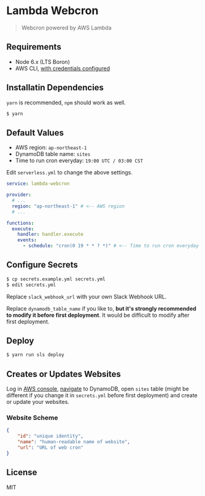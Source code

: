 # Lambda Webcron

> Webcron powered by AWS Lambda

## Requirements

- Node 6.x (LTS Boron)
- AWS CLI, [with credentials configured](https://serverless.com/framework/docs/providers/aws/guide/credentials/)

## Installatin Dependencies

`yarn` is recommended, `npm` should work as well.

```bash
$ yarn
```

## Default Values

- AWS region: `ap-northeast-1`
- DynamoDB table name: `sites`
- Time to run cron everyday: `19:00 UTC / 03:00 CST`

Edit `serverless.yml` to change the above settings.

```yaml
service: lambda-webcron

provider:
  # ...
  region: "ap-northeast-1" # <-- AWS region
  # ...

functions:
  execute:
    handler: handler.execute
    events:
      - schedule: "cron(0 19 * * ? *)" # <-- Time to run cron everyday
```

## Configure Secrets

```bash
$ cp secrets.example.yml secrets.yml
$ edit secrets.yml
```

Replace `slack_webhook_url` with your own Slack Webhook URL.

Replace `dynamodb_table_name` if you like to, **but it's strongly recommended to modify it before first deployment**. It would be difficult to modify after first deployment.

## Deploy

```bash
$ yarn run sls deploy
```

## Creates or Updates Websites

Log in [AWS console](https://console.aws.amazon.com), [navigate](https://ap-northeast-1.console.aws.amazon.com/dynamodb/home?region=ap-northeast-1#tables:selected=sites) to DynamoDB, open `sites` table (might be different if you change it in `secrets.yml` before first deployment) and create or update your websites.

### Website Scheme

```json
{
    "id": "unique identity",
    "name": "human-readable name of website",
    "url": "URL of web cron"
}
```

## License

MIT
